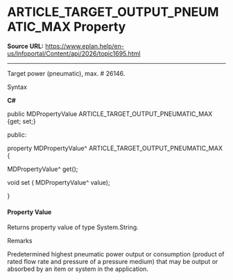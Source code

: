 # ARTICLE_TARGET_OUTPUT_PNEUMATIC_MAX Property

**Source URL:** https://www.eplan.help/en-us/Infoportal/Content/api/2026/topic1695.html

---

Target power (pneumatic), max. # 26146.

Syntax

**C#**



public MDPropertyValue ARTICLE_TARGET_OUTPUT_PNEUMATIC_MAX {get; set;}

public:

property MDPropertyValue^ ARTICLE_TARGET_OUTPUT_PNEUMATIC_MAX {

   MDPropertyValue^ get();

   void set (    MDPropertyValue^ value);

}


#### Property Value

Returns property value of type System.String.

Remarks

Predetermined highest pneumatic power output or consumption (product of rated flow rate and pressure of a pressure medium) that may be output or absorbed by an item or system in the application.
